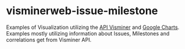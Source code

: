 visminerweb-issue-milestone
===========================

Examples of Visualization utilizing the <a href="https://github.com/visminer/Visminer">API Visminer</a> and <a href="https://developers.google.com/chart/">Google Charts</a>.<br>
Examples mostly utilizing information about Issues, Milestones and correlations get from Visminer API.
